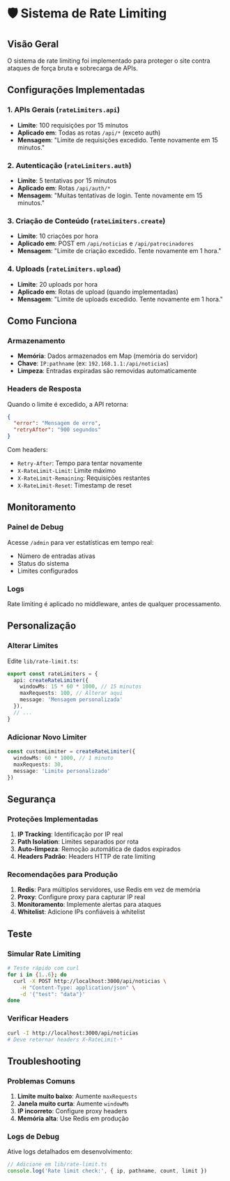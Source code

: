# 🛡️ Sistema de Rate Limiting

## Visão Geral

O sistema de rate limiting foi implementado para proteger o site contra ataques de força bruta e sobrecarga de APIs.

## Configurações Implementadas

### 1. **APIs Gerais** (`rateLimiters.api`)
- **Limite**: 100 requisições por 15 minutos
- **Aplicado em**: Todas as rotas `/api/*` (exceto auth)
- **Mensagem**: "Limite de requisições excedido. Tente novamente em 15 minutos."

### 2. **Autenticação** (`rateLimiters.auth`)
- **Limite**: 5 tentativas por 15 minutos
- **Aplicado em**: Rotas `/api/auth/*`
- **Mensagem**: "Muitas tentativas de login. Tente novamente em 15 minutos."

### 3. **Criação de Conteúdo** (`rateLimiters.create`)
- **Limite**: 10 criações por hora
- **Aplicado em**: POST em `/api/noticias` e `/api/patrocinadores`
- **Mensagem**: "Limite de criação excedido. Tente novamente em 1 hora."

### 4. **Uploads** (`rateLimiters.upload`)
- **Limite**: 20 uploads por hora
- **Aplicado em**: Rotas de upload (quando implementadas)
- **Mensagem**: "Limite de uploads excedido. Tente novamente em 1 hora."

## Como Funciona

### Armazenamento
- **Memória**: Dados armazenados em Map (memória do servidor)
- **Chave**: `IP:pathname` (ex: `192.168.1.1:/api/noticias`)
- **Limpeza**: Entradas expiradas são removidas automaticamente

### Headers de Resposta
Quando o limite é excedido, a API retorna:
```json
{
  "error": "Mensagem de erro",
  "retryAfter": "900 segundos"
}
```

Com headers:
- `Retry-After`: Tempo para tentar novamente
- `X-RateLimit-Limit`: Limite máximo
- `X-RateLimit-Remaining`: Requisições restantes
- `X-RateLimit-Reset`: Timestamp de reset

## Monitoramento

### Painel de Debug
Acesse `/admin` para ver estatísticas em tempo real:
- Número de entradas ativas
- Status do sistema
- Limites configurados

### Logs
Rate limiting é aplicado no middleware, antes de qualquer processamento.

## Personalização

### Alterar Limites
Edite `lib/rate-limit.ts`:

```typescript
export const rateLimiters = {
  api: createRateLimiter({
    windowMs: 15 * 60 * 1000, // 15 minutos
    maxRequests: 100, // Alterar aqui
    message: 'Mensagem personalizada'
  }),
  // ...
}
```

### Adicionar Novo Limiter
```typescript
const customLimiter = createRateLimiter({
  windowMs: 60 * 1000, // 1 minuto
  maxRequests: 30,
  message: 'Limite personalizado'
})
```

## Segurança

### Proteções Implementadas
1. **IP Tracking**: Identificação por IP real
2. **Path Isolation**: Limites separados por rota
3. **Auto-limpeza**: Remoção automática de dados expirados
4. **Headers Padrão**: Headers HTTP de rate limiting

### Recomendações para Produção
1. **Redis**: Para múltiplos servidores, use Redis em vez de memória
2. **Proxy**: Configure proxy para capturar IP real
3. **Monitoramento**: Implemente alertas para ataques
4. **Whitelist**: Adicione IPs confiáveis à whitelist

## Teste

### Simular Rate Limiting
```bash
# Teste rápido com curl
for i in {1..6}; do
  curl -X POST http://localhost:3000/api/noticias \
    -H "Content-Type: application/json" \
    -d '{"test": "data"}'
done
```

### Verificar Headers
```bash
curl -I http://localhost:3000/api/noticias
# Deve retornar headers X-RateLimit-*
```

## Troubleshooting

### Problemas Comuns
1. **Limite muito baixo**: Aumente `maxRequests`
2. **Janela muito curta**: Aumente `windowMs`
3. **IP incorreto**: Configure proxy headers
4. **Memória alta**: Use Redis em produção

### Logs de Debug
Ative logs detalhados em desenvolvimento:
```typescript
// Adicione em lib/rate-limit.ts
console.log('Rate limit check:', { ip, pathname, count, limit })
``` 